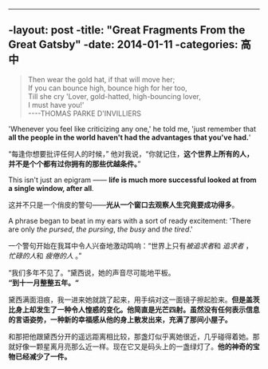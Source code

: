 ----
-layout: post
-title: "Great Fragments From the Great Gatsby"
-date: 2014-01-11
-categories: 高中
----



> Then wear the gold hat, if that will move her;    
> If you can bounce high, bounce high for her too,      
> Till she cry 'Lover, gold-hatted, high-bouncing lover,      
> I must have you!'   
>     ----THOMAS PARKE D'INVILLIERS

'Whenever you feel like criticizing any one,' he told me, 'just remember that **all the people in the world haven't had the advantages that you've had.**'   

“每逢你想要批评任何人的时候，” 他对我说，“你就记住，**这个世界上所有的人，并不是个个都有过你拥有的那些优越条件。**”   


This isn't just an epigram —— **life is much more successful looked at from a single window, after all**.

这并不只是一个俏皮的警句——**光从一个窗口去观察人生究竟要成功得多**。


A phrase began to beat in my ears with a sort of ready excitement: 'There are only *the pursed*, *the pursing*, *the busy* and *the tired*.'

一个警句开始在我耳中令人兴奋地激动鸣响：“世界上只有*被追求者*和 *追求者* ，*忙碌的人*和 *疲倦的人* 。”


“我们多年不见了。“黛西说，她的声音尽可能地平板。  
**“到十一月整整五年。“**


黛西满面泪痕，我一进来她就跳了起来，用手绢对这一面镜子擦起脸来。**但是盖茨比身上却发生了一种令人惶惑的变化。他简直是光芒四射。虽然没有任何表示信息的言语姿势，一种新的幸福感从他的身上散发出来，充满了那间小屋子。**


和那把他跟黛西分开的遥远距离相比较，那盏灯似乎离她很近，几乎碰得着她。那就好像一颗星离月亮那么近一样。现在它又是码头上的一盏绿灯了。**他的神奇的宝物已经减少了一件。**
